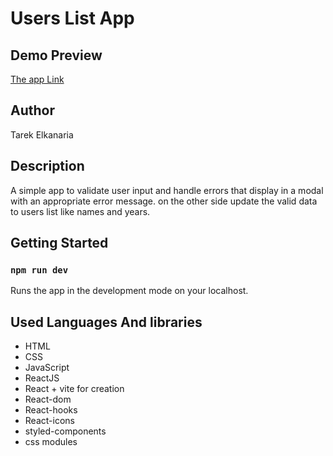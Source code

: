 # Users List App   

## Demo Preview   

[The app Link](https://users-list-elkanaria.netlify.app/)

## Author

Tarek Elkanaria

## Description

A simple app to validate user input and handle errors that display in a modal with an appropriate error message. on the other side update the valid data to users list like names and years.

## Getting Started

### `npm run dev`

Runs the app in the development mode on your localhost.

## Used Languages And libraries

- HTML
- CSS
- JavaScript
- ReactJS
- React + vite for creation
- React-dom
- React-hooks
- React-icons
- styled-components
- css modules
